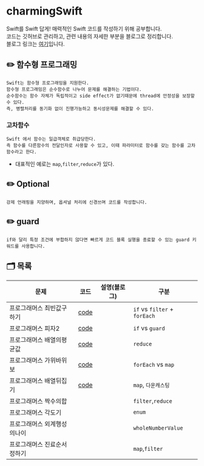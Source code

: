 # charmingSwift
Swift를 Swift 답게! 매력적인 Swift 코드를 작성하기 위해 공부합니다.<br>
코드는 깃허브로 관리하고, 관련 내용의 자세한 부분을 블로그로 정리합니다. <br>
블로그 링크는 [여기](https://velog.io/@iammiori/CharmingSwift-0.-Swift를-Swift-답게-코드를-작성하자)입니다.

## ✏️ 함수형 프로그래밍
```
Swift는 함수형 프로그래밍을 지원한다.
함수형 프로그래밍은 순수함수로 나누어 문제를 해결하는 기법이다.
순수함수는 함수 자체가 독립적이고 side effect가 없기때문에 thread에 안정성을 보장할 수 있다.
즉, 병렬처리를 동기화 없이 진행가능하고 동시성문제를 해결할 수 있다.
```
### 고차함수
```
Swift 에서 함수는 일급객체로 취급당한다. 
즉 함수를 다른함수의 전달인자로 사용할 수 있고, 이때 파라미터로 함수를 갖는 함수를 고차함수라고 한다.
```
- 대표적인 예로는 `map`,`filter`,`reduce`가 있다.

## ✏️ Optional
```
강제 언래핑을 지양하며, 옵셔널 처리에 신경쓰며 코드를 작성합니다.
```
## ✏️ guard 
```
if와 달리 특정 조건에 부합하지 않다면 빠르게 코드 블록 실행을 종료할 수 있는 guard 키워드를 사용합니다.
```

## 🗂 목록
|문제|코드|설명(블로그)|구분|
|------|---|---|---|
|프로그래머스 최빈값구하기|[code](higherOrderFunction/findMode.swift)||`if` vs `filter` + `forEach`|
|프로그래머스 피자2|[code](guard/pizza2.swift)||`if` vs `guard`|
|프로그래머스 배열의평균값|[code](higherOrderFunction/arrayAvg.swift)||`reduce`|
|프로그래머스 가위바위보|[code](higherOrderFunction/gawibawibo.swift)||`forEach` vs `map`|
|프로그래머스 배열뒤집기|[code](higherOrderFunction/reverseArray.swift)||`map`, `다운캐스팅`|
|프로그래머스 짝수의합|||`filter`,`reduce`|
|프로그래머스 각도기|||`enum`|
|프로그래머스 외계행성의나이|||`wholeNumberValue`|
|프로그래머스 진료순서정하기|||`map`,`filter`|
